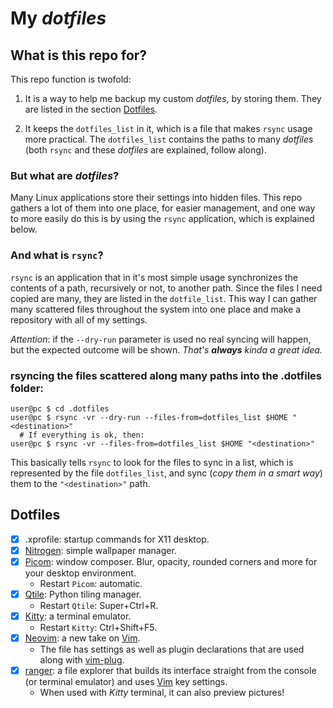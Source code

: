 # My *dotfiles*

## What is this repo for?
This repo function is twofold:

1) It is a way to help me backup my custom *dotfiles*, by storing them. They are listed in the section [Dotfiles](#dotfiles).

2) It keeps the `dotfiles_list` in it, which is a file that makes `rsync` usage more practical. The `dotfiles_list` contains the paths to many *dotfiles* (both `rsync` and these *dotfiles* are explained, follow along).

### But what are *dotfiles*?
Many Linux applications store their settings into hidden files. This repo gathers a lot of them into one place, for easier management, and one way to more easily do this is by using the `rsync` application, which is explained below.

### And what is `rsync`?
`rsync` is an application that in it's most simple usage synchronizes the contents of a path, recursively or not, to another path. Since the files I need copied are many, they are listed in the `dotfile_list`. This way I can gather many scattered files throughout the system into one place and make a repository with all of my settings.

*Attention*: if the `--dry-run` parameter is used no real syncing will happen, but the expected outcome will be shown. *That's **always** kinda a great idea.*
  
### rsyncing the files scattered along many paths into the .dotfiles folder:
  
```console
user@pc $ cd .dotfiles
user@pc $ rsync -vr --dry-run --files-from=dotfiles_list $HOME "<destination>"
  # If everything is ok, then:
user@pc $ rsync -vr --files-from=dotfiles_list $HOME "<destination>"
```
This basically tells `rsync` to look for the files to sync in a list, which is represented by the file `dotfiles_list`, and sync (*copy them in a smart way*) them to the `"<destination>"` path.


## Dotfiles

- [x] .xprofile: startup commands for X11 desktop.
- [x] [Nitrogen](https://wiki.archlinux.org/title/nitrogen): simple wallpaper manager.
- [x] [Picom](https://wiki.archlinux.org/title/Picom): window composer. Blur, opacity, rounded corners and more for your desktop environment.
  - Restart `Picom`: automatic.
- [x] [Qtile](https://wiki.archlinux.org/title/Qtile): Python tiling manager.
  - Restart `Qtile`: Super+Ctrl+R.
- [x] [Kitty](https://wiki.archlinux.org/title/Kitty): a terminal emulator.
  - Restart `Kitty`: Ctrl+Shift+F5.
- [x] [Neovim](https://github.com/neovim/neovim): a new take on [Vim](https://github.com/vim/vim).
  - The file has settings as well as plugin declarations that are used along with [vim-plug](https://github.com/junegunn/vim-plug).
- [x] [ranger](https://github.com/ranger/ranger): a file explorer that builds its interface straight from the console (or terminal emulator) and uses [Vim](https://github.com/vim/vim) key settings.
  - When used with *Kitty* terminal, it can also preview pictures!
